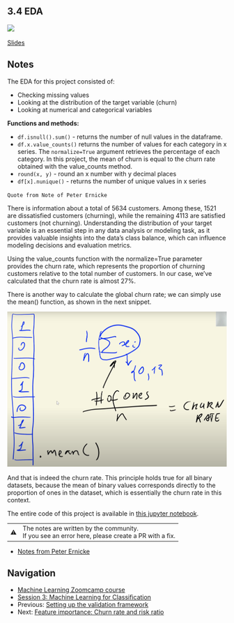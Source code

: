 ## 3.4 EDA

<a href="https://www.youtube.com/watch?v=BNF1wjBwTQA&list=PL3MmuxUbc_hIhxl5Ji8t4O6lPAOpHaCLR"><img src="images/thumbnail-3-04.jpg"></a>

[Slides](https://www.slideshare.net/AlexeyGrigorev/ml-zoomcamp-3-machine-learning-for-classification)

## Notes

The EDA for this project consisted of:

- Checking missing values
- Looking at the distribution of the target variable (churn)
- Looking at numerical and categorical variables

**Functions and methods:**

- `df.isnull().sum()` - returns the number of null values in the dataframe.
- `df.x.value_counts()` returns the number of values for each category in x series. The `normalize=True` argument retrieves the percentage of each category. In this project, the mean of churn is equal to the churn rate obtained with the value_counts method.
- `round(x, y)` - round an x number with y decimal places
- `df[x].nunique()` - returns the number of unique values in x series

`Quote from Note of Peter Ernicke`

There is information about a total of 5634 customers. Among these, 1521 are dissatisfied customers (churning), while the remaining 4113 are satisfied customers (not churning). Understanding the distribution of your target variable is an essential step in any data analysis or modeling task, as it provides valuable insights into the data’s class balance, which can influence modeling decisions and evaluation metrics.

Using the value_counts function with the normalize=True parameter provides the churn rate, which represents the proportion of churning customers relative to the total number of customers. In our case, we’ve calculated that the churn rate is almost 27%.

There is another way to calculate the global churn rate; we can simply use the mean() function, as shown in the next snippet.

![04-churn-rate](./images/04-churn-rate.png)

And that is indeed the churn rate. This principle holds true for all binary datasets, because the mean of binary values corresponds directly to the proportion of ones in the dataset, which is essentially the churn rate in this context.

The entire code of this project is available in [this jupyter notebook](https://github.com/alexeygrigorev/mlbookcamp-code/blob/master/chapter-03-churn-prediction/03-churn.ipynb).

<table>
   <tr>
      <td>⚠️</td>
      <td>
         The notes are written by the community. <br>
         If you see an error here, please create a PR with a fix.
      </td>
   </tr>
</table>

- [Notes from Peter Ernicke](https://knowmledge.com/2023/09/27/ml-zoomcamp-2023-machine-learning-for-classification-part-4/)

## Navigation

- [Machine Learning Zoomcamp course](../)
- [Session 3: Machine Learning for Classification](./)
- Previous: [Setting up the validation framework](03-validation.md)
- Next: [Feature importance: Churn rate and risk ratio](05-risk.md)
